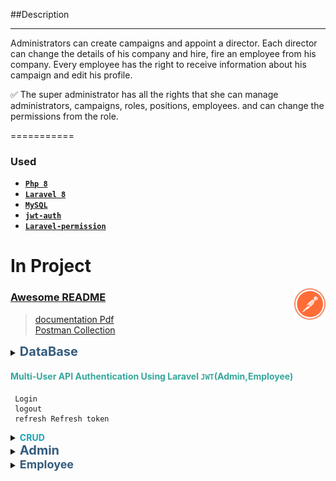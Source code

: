 ##Description

-----------
Administrators can create campaigns and appoint a director. Each director can change the details of his company and hire, fire an employee from his company.
Every employee has the right to receive information about his campaign and edit his profile.

:white_check_mark: The super administrator has all the rights that she can manage administrators, campaigns, roles, positions, employees.
and can change the permissions from the role.

===========

### Used

- **[`Php 8`](https://www.php.net/releases/8.0/ru.php#:~:text=PHP%208.0%20%E2%80%94%20%D0%B1%D0%BE%D0%BB%D1%8C%D1%88%D0%BE%D0%B5%20%D0%BE%D0%B1%D0%BD%D0%BE%D0%B2%D0%BB%D0%B5%D0%BD%D0%B8%D0%B5%20%D1%8F%D0%B7%D1%8B%D0%BA%D0%B0,%D1%82%D0%B8%D0%BF%D0%BE%D0%B2%2C%20%D0%BE%D0%B1%D1%80%D0%B0%D0%B1%D0%BE%D1%82%D0%BA%D0%B5%20%D0%BE%D1%88%D0%B8%D0%B1%D0%BE%D0%BA%20%D0%B8%20%D0%BA%D0%BE%D0%BD%D1%81%D0%B8%D1%81%D1%82%D0%B5%D0%BD%D1%82%D0%BD%D0%BE%D1%81%D1%82%D0%B8.)**
- **[`Laravel 8`](https://laravel.com/)**
- **[`MySQL`](https://www.mysql.com/)**
- **[`jwt-auth`](https://jwt-auth.readthedocs.io/en/develop/laravel-installation/)**
- **[`Laravel-permission`](https://spatie.be/docs/laravel-permission/v5/introduction)**

# In Project
<a href="https://documenter.getpostman.com/view/9990014/UVC8B5ht" target="_blank"><img src="https://github.com/TursunboyevJahongir/click-test-tesk/blob/master/public/postman.svg" align="right" width="50">
### Awesome README [](https://documenter.getpostman.com/view/9990014/UVC8B5ht)
> <a href="public/Mehnat.uz.pdf" download>documentation Pdf</a><br>
> <a href="public/Mehnat.uz.postman_collection.json" download>Postman Collection</a>
    
<details><summary><b style="color:#355C7D;font-size:20px">DataBase</b></summary>
    
> <img align="center" src="public/img.png">
    
</details>
    
#### <b style="color:#35a79c ">Multi-User API Authentication Using Laravel `JWT`(Admin,Employee)</b>

     Login
     logout
     refresh Refresh token

<details><summary><b style="color:#17A2B8">CRUD</b></summary>


> C create
> 
> R read
> 
> U update
> 
> D delete


</details>

<details><summary><b style="color:#355C7D;font-size:20px">Admin</b></summary>

```
- Profile RU
- Admins CRUD --- set role
- Role CRUD
- Position CRUD
- Company CRUD
- Employee CRUD
```

</details>

<details><summary><b style="color:#355C7D;font-size:18px">Employee</b></summary>

```
- Profile RU
- Company R --self company
```

#### <b style="color:#35a79c">Director</b>

```
- Employee CRUD --to self company
- Company RU --self company
```

</details>
